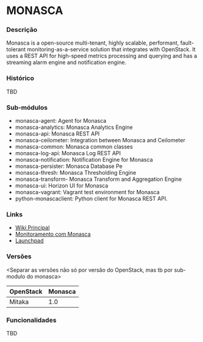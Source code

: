 # MONASCA

### Descrição
Monasca is a open-source multi-tenant, highly scalable, performant, fault-tolerant monitoring-as-a-service solution that integrates with OpenStack. It uses a REST API for high-speed metrics processing and querying and has a streaming alarm engine and notification engine.

### Histórico
TBD

### Sub-módulos
- monasca-agent: Agent for Monasca
- monasca-analytics: Monasca Analytics Engine
- monasca-api: Monasca REST API
- monasca-ceilometer: Integration between Monasca and Ceilometer
- monasca-common: Monasca common classes
- monasca-log-api: Monasca Log REST API
- monasca-notification: Notification Engine for Monasca
- monasca-persister: Monasca Database Pe
- monasca-thresh: Monasca Thresholding Engine
- monasca-transform- Monasca Transform and Aggregation Engine
- monasca-ui: Horizon UI for Monasca
- monasca-vagrant: Vagrant test environment for Monasca
- python-monascaclient: Python client for Monasca REST API.

### Links
- [Wiki Principal](https://wiki.openstack.org/wiki/Monasca)
- [Monitoramento com Monasca](https://wiki.openstack.org/wiki/Monasca/Monitoring_Of_Monasca)
- [Launchpad](https://launchpad.net/openstack/monasca)

### Versões
<Separar as versões não só por versão do OpenStack, mas tb por sub-modulo do monasca>

| OpenStack| Monasca |
| --- | --- |
| Mitaka | 1.0 |

### Funcionalidades
TBD
